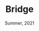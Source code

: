 ---
layout: page
title: Bridge
subtitle: Summer, 2021
description: This is the future. The bridge between technology and humanity.
img: assets/img/art/bridge.png
importance: 3
---